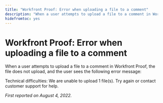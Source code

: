 ```yaml
---
title: "Workfront Proof: Error when uploading a file to a comment"
description: "When a user attempts to upload a file to a comment in Workfront Proof, the file does not upload, and the user sees an error message."
hidefromtoc: yes
---
```


# Workfront Proof: Error when uploading a file to a comment

When a user attempts to upload a file to a comment in Workfront Proof, the file does not upload, and the user sees the following error message:

Technical difficulties: We are unable to upload 1 file(s). Try again or contact customer support for help.

_First reported on August 4, 2022._

